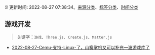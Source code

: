:alarm_clock: 更新时间: 2022-08-27 07:38:34。[来源分类](../README.md)、[标签分类](../TAGS.md)、[时间分类](../TIMELINE.md)

## 游戏开发


> 关键字：`游戏`、`Three.js`、`Create.js`、`Matter.js`



- [2022-08-27-Cemu-支持-Linux-了，山寨掌机又可以补充一波游戏库了](https://www.v2ex.com/t/875809) 